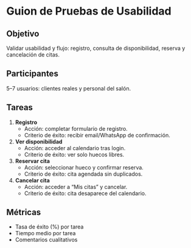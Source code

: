 # Guion de Pruebas de Usabilidad

## Objetivo
Validar usabilidad y flujo: registro, consulta de disponibilidad, reserva y cancelación de citas.

## Participantes
5–7 usuarios: clientes reales y personal del salón.

## Tareas
1. **Registro**
   - Acción: completar formulario de registro.
   - Criterio de éxito: recibir email/WhatsApp de confirmación.
2. **Ver disponibilidad**
   - Acción: acceder al calendario tras login.
   - Criterio de éxito: ver solo huecos libres.
3. **Reservar cita**
   - Acción: seleccionar hueco y confirmar reserva.
   - Criterio de éxito: cita agendada sin duplicados.
4. **Cancelar cita**
   - Acción: acceder a “Mis citas” y cancelar.
   - Criterio de éxito: cita desaparece del calendario.

## Métricas
- Tasa de éxito (%) por tarea
- Tiempo medio por tarea
- Comentarios cualitativos
